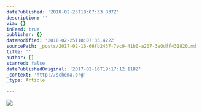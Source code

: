```yaml
---
datePublished: '2018-02-25T18:07:33.837Z'
description: ''
via: {}
inFeed: true
publisher: {}
dateModified: '2018-02-25T18:07:33.422Z'
sourcePath: _posts/2017-02-16-66fb2437-7ec9-41b0-a207-3e0dff431820.md
title: ''
author: []
starred: false
datePublishedOriginal: '2017-02-16T19:17:12.118Z'
_context: 'http://schema.org'
_type: Article

---
```

![](https://the-grid-user-content.s3-us-west-2.amazonaws.com/e310e173-3883-4188-9f1b-2b9376cd75fd.jpg)